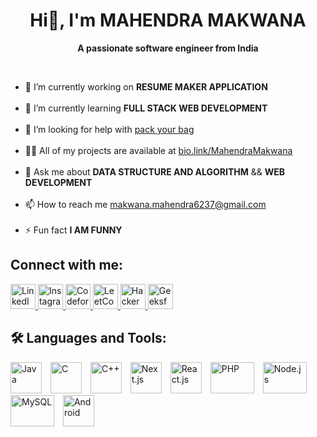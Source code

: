 
<div align="center">
    <h1>Hi👋, I'm <strong>MAHENDRA MAKWANA</strong> </h1>
    <p><b>A passionate software engineer from India</b></p><br/>
  </div>
    <ul>
        <li>🎥 I’m currently working on <strong>RESUME MAKER APPLICATION</strong></li><br/>
        <li>🌱 I’m currently learning <strong>FULL STACK WEB DEVELOPMENT </strong></li><br/>
        <li>🤝 I’m looking for help with <a href="#">pack your bag</a></li><br/>
        <li>👨‍💻 All of my projects are available at <a href="https://bio.link/krishnanandmishra">bio.link/MahendraMakwana</a></li><br/>
        <li>💬 Ask me about <strong>DATA STRUCTURE AND ALGORITHM</strong> && <strong>WEB DEVELOPMENT</strong></li><br/>
        <li>📫 How to reach me <a href="mailto:makwana.mahendra6237@gmail.com">makwana.mahendra6237@gmail.com</a></li><br/>
        <li>⚡ Fun fact <strong>I AM FUNNY</strong></li>
    </ul>
  <b><h2>Connect with me:</h2></b>
<p >
  <a href="https://www.linkedin.com/in/makwana-mahendra-99a373260//" target="_blank">
    <img src="https://cdn.jsdelivr.net/gh/devicons/devicon/icons/linkedin/linkedin-original.svg" alt="LinkedIn" width="40" height="40"/>
  </a>
  <a href="https://www.instagram.com/makwana__6017/" target="_blank">
    <img src="https://upload.wikimedia.org/wikipedia/commons/a/a5/Instagram_icon.png" alt="Instagram" width="40" height="40"/>
  </a>
  <a href="#" target="_blank">
    <img src="https://codeforces.org/s/1621504420/images/codeforces-logo-with-telegram.png" alt="Codeforces" width="40" height="40"/>
  </a>
  <a href="#" target="_blank">
    <img src="https://upload.wikimedia.org/wikipedia/commons/1/19/LeetCode_logo_black.png" alt="LeetCode" width="40" height="40"/>
  </a>
  <a href="#" target="_blank">
    <img src="https://upload.wikimedia.org/wikipedia/commons/6/65/HackerRank_logo.png" alt="HackerRank" width="40" height="40"/>
  </a>
  <a href="#" target="_blank">
    <img src="https://upload.wikimedia.org/wikipedia/commons/4/43/GeeksforGeeks.svg" alt="GeeksforGeeks" width="40" height="40"/>
  </a>
</p>
<h2> 🛠️ Languages and Tools:</h2>

<p >
  <img src="https://upload.wikimedia.org/wikipedia/en/3/30/Java_programming_language_logo.svg" alt="Java" width="50" height="50" style="margin-right: 10px;" />
  <img src="https://upload.wikimedia.org/wikipedia/commons/1/18/C_Programming_Language.svg" alt="C" width="50" height="50" style="margin-right: 10px;" />
  <img src="https://upload.wikimedia.org/wikipedia/commons/1/18/ISO_C%2B%2B_Logo.svg" alt="C++" width="50" height="50" style="margin-right: 10px;" />
  <img src="https://upload.wikimedia.org/wikipedia/commons/6/69/Nextjs-logo.svg" alt="Next.js" width="50" height="50" style="margin-right: 10px;" />
  <img src="https://upload.wikimedia.org/wikipedia/commons/a/a7/React-icon.svg" alt="React.js" width="50" height="50" style="margin-right: 10px;" />
  <img src="https://upload.wikimedia.org/wikipedia/commons/2/27/PHP-logo.svg" alt="PHP" width="70" height="50" style="margin-right: 10px;" />
  <img src="https://upload.wikimedia.org/wikipedia/commons/d/d9/Node.js_logo.svg" alt="Node.js" width="70" height="50" style="margin-right: 10px;" />
  <img src="https://upload.wikimedia.org/wikipedia/commons/0/0a/MySQL_textlogo.svg" alt="MySQL" width="70" height="50" style="margin-right: 10px;" />
  <img src="https://upload.wikimedia.org/wikipedia/commons/d/d7/Android_robot.svg" alt="Android" width="50" height="50" style="margin-right: 10px;" />
</p>


   <!-- <h2>Connect with me:</h2>
    <p>
        <a href="https://www.linkedin.com/in/coder-krishna-nand-mishra/">LinkedIn</a> |
        <a href="https://www.instagram.com/krishnanand703/">Instagram</a> |
        <a href="https://codeforces.com/profile/krishnanand07">Codeforces</a> |
        <a href="https://leetcode.com/krishna07mishra/">LeetCode</a> |
        <a href="https://www.hackerrank.com/profile/krishnanandmish2">HackerRank</a> |
        <a href="https://auth.geeksforgeeks.org/user/krishnanande3gk">GeeksforGeeks</a>
    </p>


<!--  #👋 Hi, I’m Mahendra Makwana
  <div align="center"> <b>A passionate software engineer from India</b></div><br>
-👀 I’m interested in ...
-🔭 I’m currently working on <b>RESUME MAKER APPLICATION</b>
-🌱 I’m currently learning ...
- 💞️ I’m looking to collaborate on ...
- 📫 How to reach me ...
- 😄 Pronouns: ...
- ⚡ Fun fact: ...

<!---
mgmakwana07112003/mgmakwana07112003 is a ✨ special ✨ repository because its `README.md` (this file) appears on your GitHub profile.
You can click the Preview link to take a look at your changes.
--->
